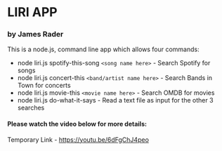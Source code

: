 # LIRI APP
### by James Rader
This is a node.js, command line app which allows four commands:
+ node liri.js spotify-this-song `<song name here>` - Search Spotify for songs
+ node liri.js concert-this `<band/artist name here>` - Search Bands in Town for concerts
+ node liri.js movie-this `<movie name here>` - Search OMDB for movies
+ node liri.js do-what-it-says - Read a text file as input for the other 3 searches

#### Please watch the video below for more details:

Temporary Link - https://youtu.be/6dFgChJ4peo
